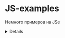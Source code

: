 # JS-examples

Немного примеров на JSe

<details>

Any folded content here. It requires an empty line just above it.

</details>


<!-- This is commented out. -->
